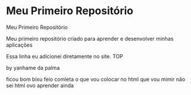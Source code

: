 # Meu Primeiro Repositório
 Meu Primeiro Repositório

Meu primeiro repositório criado para aprender e desenvolver minhas aplicações

Essa linha eu adicionei diretamente no site.
TOP




by yanhame da palma

ficou bom bixu feio
comleta o que vou colocar no html que vou mimir
nâo sei html
ovo aprender ainda
